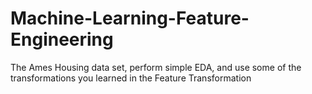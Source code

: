 # Machine-Learning-Feature-Engineering
The Ames Housing data set, perform simple EDA, and use some of the transformations you learned in the Feature Transformation
